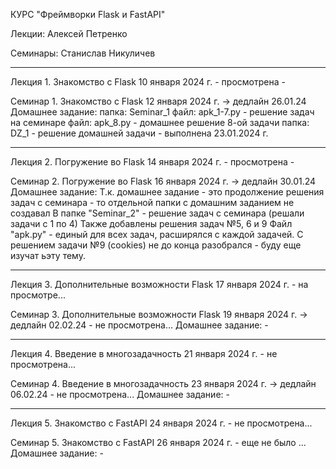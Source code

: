 КУРС "Фреймворки Flask и FastAPI"

Лекции: Алексей Петренко

Семинары: Станислав Никуличев

----------------------
Лекция 1. Знакомство с Flask
10 января 2024 г.
    - просмотрена -

Семинар 1. Знакомство с Flask
12 января 2024 г. -> дедлайн 26.01.24
    Домашнее задание:
    папка: Seminar_1
        файл: apk_1-7.py - решение задач на семинаре
        файл: apk_8.py - домашнее решение 8-ой задачи
    папка: DZ_1
        - решение домашней задачи
        - выполнена 23.01.2024 г.

----------------------
Лекция 2. Погружение во Flask
14 января 2024 г.
    - просмотрена -

Семинар 2. Погружение во Flask
16 января 2024 г. -> дедлайн 30.01.24
    Домашнее задание:
    Т.к. домашнее задание - это продолжение решения задач с семинара - то отдельной папки с домашним заданием не создавал
    В папке "Seminar_2" - решение задач с семинара (решали задачи с 1 по 4)
    Также добавлены решения задач №5, 6 и 9
    Файл "apk.py" - единый для всех задач, расширялся с каждой задачей.
    С решением задачи №9 (cookies) не до конца разобрался - буду еще изучат ьэту тему.


----------------------
Лекция 3. Дополнительные возможности Flask
17 января 2024 г.
    - на просмотре...

Семинар 3. Дополнительные возможности Flask
19 января 2024 г. -> дедлайн 02.02.24
    - не просмотрена...
    Домашнее задание: -

----------------------
Лекция 4. Введение в многозадачность
21 января 2024 г.
    - не просмотрена...

Семинар 4. Введение в многозадачность
23 января 2024 г. -> дедлайн 06.02.24
    - не просмотрена...
    Домашнее задание: -

----------------------
Лекция 5. Знакомство с FastAPI
24 января 2024 г.
    - не просмотрена...

Семинар 5. Знакомство с FastAPI
26 января 2024 г.
    - еще не было ...
    Домашнее задание: -